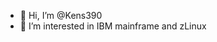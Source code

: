 - 👋 Hi, I’m @Kens390
- 👀 I’m interested in IBM mainframe and zLinux

<!---
Kens390/Kens390 is a ✨ special ✨ repository because its `README.md` (this file) appears on your GitHub profile.
You can click the Preview link to take a look at your changes.
--->
